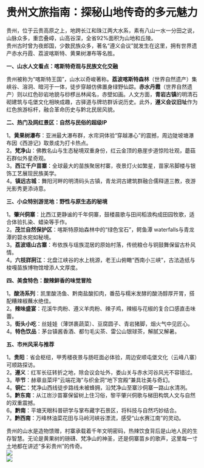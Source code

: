 # 贵州文旅指南：探秘山地传奇的多元魅力  

贵州，位于云贵高原之上，地跨长江和珠江两大水系，素有八山一水一分田之说，山脉众多，重峦叠嶂，山高谷深，全省92%面积为山地和丘陵。  
贵州古时曾为夜郎国，少数民族众多，著名“遵义会议”就发生在这里，拥有世界遗产赤水丹霞、荔波喀斯特、黄果树瀑布等名胜。  

**一、山水人文看点：喀斯特奇观与民族文化交融**  

贵州被称为“喀斯特王国”，山水以奇峻著称。**荔波喀斯特森林**（世界自然遗产）集峡谷、溶洞、暗河于一体，徒步穿越仿佛置身绿野仙踪。**赤水丹霞**（世界自然遗产）则以红色砂岩地貌与桫椤丛林闻名，赤壁如画。人文方面，**青岩古镇**的明清石砌建筑与屯堡文化相映成趣，古驿道与牌坊群诉说历史。此外，**遵义会议旧址**作为红色旅游标杆，融合革命历史与黔北民居风貌。  

**二、热门及网红景区：自然与民俗的超级IP**  

1。**黄果树瀑布**：亚洲最大瀑布群，水帘洞体验“穿越瀑心”的震撼，周边陡坡塘瀑布因《西游记》取景成为打卡热点。  
2。**梵净山**：佛教名山与生态秘境双重身份，红云金顶的悬崖步道惊险壮观，蘑菇石群似外星奇观。  
3。**西江千户苗寨**：全球最大的苗族聚居村寨，夜景灯火如繁星，苗家吊脚楼与银饰工艺展现民族美学。  
4。**镇远古城**：舞阳河畔的明清码头古镇，青龙洞古建筑群融合儒释道三教，夜游光影秀更添诗意。  

**三、小众特别游览地：野性与原生态的秘境**  

1。**肇兴侗寨**：比西江更静谧的千年侗寨，鼓楼晨歌与田间稻浪构成田园牧歌，适合体验扎染、蜡染等手作。  
2。**茂兰自然保护区**：喀斯特原始森林中的“绿色宝石”，鳄鱼潭 waterfalls与青龙潭的碧水宛如秘境。  
3。**荔波瑶山古寨**：布依族与瑶族混居的原始村落，传统粮仓与铜鼓舞保留古朴风情。  
4。**六枝牂牁江**：北盘江峡谷的水上桃源，老王山俯瞰“西南小三峡”，古法造纸与梭嘎苗族博物馆增添人文厚度。  

**四、美食特色：酸辣鲜香的味觉冒险**  

1。**酸汤系列**：凯里酸汤鱼、黔南盐酸扣肉，番茄与糯米发酵的酸汤醇厚开胃，搭配糟辣椒蘸水绝佳。  
2。**辣味盛宴**：花溪牛肉粉、遵义羊肉粉、辣子鸡，辣椒与花椒的复合口感直击味蕾。  
3。**街头小吃**：丝娃娃（薄饼裹蔬菜）、豆腐圆子、青岩猪脚，烟火气中见匠心。  
4。**特色饮品**：茅台镇酱香酒、都匀毛尖茶、雷公山银球茶，解腻又解暑。  

**五、市州风采与推荐**  

1。**贵阳**：省会枢纽，甲秀楼夜景与肠旺面必体验，周边安顺屯堡文化（云峰八寨）可顺路探访。  
2。**遵义**：红军长征转折之地，除会议会址外，娄山关与赤水河谷风光不容错过。  
3。**毕节**：赫章韭菜坪“云端花海”与织金洞“地下宫殿”兼具壮美与奇幻。  
4。**铜仁**：梵净山西线徒步路线未被蜂拥，沿梵净山至寨沙侗寨一路山水清冽。  
5。**黔东南**：从江岜沙苗寨保留树上住习俗，黎平肇兴侗歌与梯田构筑人文与自然的双重震撼。  
6。**黔南**：平塘天眼科普研学与掌布藏字石景区，将科技与自然巧妙结合。  
7。**黔西南**：万峰林油菜花田与马岭河峡谷漂流，感受“山水赛江南”的灵动。  

贵州的山水是造物馈赠，村寨承载着千年文明密码，热辣饮食背后是山地人民的生存智慧。无论是黄果树的磅礴、梵净山的神圣，还是侗寨苗乡的歌声，这里每一寸土地都在讲述“多彩贵州”的传奇。  
![](https://bzdt-sbsm.obs.cn-north-4.myhuaweicloud.com/prototype/default/4o28b0625501ad13015501ad2bfc0647.jpg)  
![](https://s1.imagehub.cc/images/2025/06/25/73ffa35c3a783cdf575d74cd26f7152d.jpg)  
<!-- Last processed: 2025-07-22 03:44:30 -->

